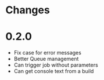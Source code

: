# Changes

# 0.2.0

* Fix case for error messages
* Better Queue management
* Can trigger job without parameters
* Can get console text from a build
